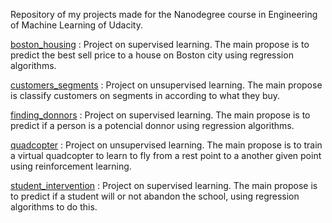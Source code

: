 Repository of my projects made for the Nanodegree course in Engineering of Machine Learning of Udacity.

[boston_housing](boston_housing/) : Project on supervised learning. The main propose is to predict the best sell price to a house on Boston city using regression algorithms.

[customers_segments](customers_segments/) : Project on unsupervised learning. The main propose is classify customers on segments in according to what they buy.

[finding_donnors](finding_donnors/) : Project on supervised learning. The main propose is to predict if a person is a potencial donnor using regression algorithms.

[quadcopter](quadcopter) : Project on unsupervised learning. 
The main propose is to train a virtual quadcopter to learn to fly from a rest point to a another given point using reinforcement learning.

[student_intervention](student_intervention) : Project on supervised learning. The main propose is to predict if a student will or not abandon the school, using regression algorithms to do this.

